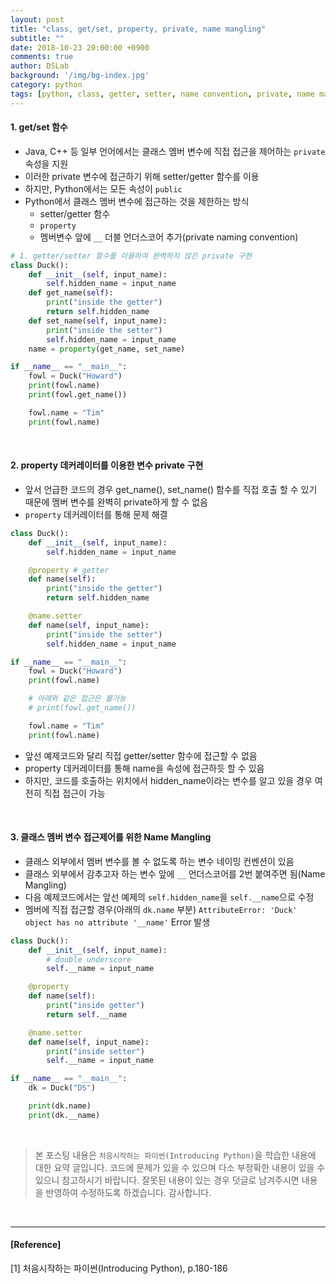 ```yaml
---
layout: post
title: "class, get/set, property, private, name mangling"
subtitle: ""
date: 2018-10-23 20:00:00 +0900
comments: true
author: DSLab
background: '/img/bg-index.jpg'
category: python
tags: [python, class, getter, setter, name convention, private, name mangling, property, decorator, Introducing Python]
---
```


#### 1. get/set 함수
  - Java, C++ 등 일부 언어에서는 클래스 멤버 변수에 직접 접근을 제어하는 `private` 속성을 지원
  - 이러한 private 변수에 접근하기 위해 setter/getter 함수를 이용
  - 하지만, Python에서는 모든 속성이 `public`
  - Python에서 클래스 멤버 변수에 접근하는 것을 제한하는 방식
    - setter/getter 함수
    - `property`
    - 멤버변수 앞에 `__` 더블 언더스코어 추가(private naming convention)

```python
# 1. getter/setter 함수를 이용하여 완벽하지 않은 private 구현
class Duck():
    def __init__(self, input_name):
        self.hidden_name = input_name
    def get_name(self):
        print("inside the getter")
        return self.hidden_name
    def set_name(self, input_name):
        print("inside the setter")
        self.hidden_name = input_name
    name = property(get_name, set_name)

if __name__ == "__main__":
    fowl = Duck("Howard")
    print(fowl.name)
    print(fowl.get_name())

    fowl.name = "Tim"
    print(fowl.name)
```
<br>

#### 2. property 데커레이터를 이용한 변수 private 구현
  - 앞서 언급한 코드의 경우 get_name(), set_name() 함수를 직접 호출 할 수 있기 때문에 멤버 변수를 완벽히 private하게 할 수 없음
  - `property` 데커레이터를 통해 문제 해결  

```python
class Duck():
    def __init__(self, input_name):
        self.hidden_name = input_name

    @property # getter
    def name(self):
        print("inside the getter")
        return self.hidden_name

    @name.setter
    def name(self, input_name):
        print("inside the setter")
        self.hidden_name = input_name

if __name__ == "__main__":
    fowl = Duck("Howard")
    print(fowl.name)

    # 아래와 같은 접근은 불가능
    # print(fowl.get_name())

    fowl.name = "Tim"
    print(fowl.name)
```

  - 앞선 예제코드와 달리 직접 getter/setter 함수에 접근할 수 없음
  - property 데커레이터를 통해 name을 속성에 접근하듯 할 수 있음
  - 하지만, 코드를 호출하는 위치에서 hidden_name이라는 변수를 알고 있을 경우 여전히 직접 접근이 가능

<br>

#### 3. 클래스 멤버 변수 접근제어를 위한 Name Mangling

  - 클래스 외부에서 멤버 변수를 볼 수 없도록 하는 변수 네이밍 컨벤션이 있음
  - 클래스 외부에서 감추고자 하는 변수 앞에 `__` 언더스코어를 2번 붙여주면 됨(Name Mangling)
  - 다음 예제코드에서는 앞선 예제의 `self.hidden_name`을 `self.__name`으로 수정
  - 멤버에 직접 접근할 경우(아래의 `dk.name` 부분) `AttributeError: 'Duck' object has no attribute '__name'` Error 발생

```python
class Duck():
    def __init__(self, input_name):
        # double underscore
        self.__name = input_name

    @property
    def name(self):
        print("inside getter")
        return self.__name

    @name.setter
    def name(self, input_name):
        print("inside setter")
        self.__name = input_name

if __name__ == "__main__":
    dk = Duck("DS")

    print(dk.name)
    print(dk.__name)
```

<br>

>본 포스팅 내용은 `처음시작하는 파이썬(Introducing Python)`을 학습한 내용에 대한 요약 글입니다. 코드에 문제가 있을 수 있으며 다소 부정확한 내용이 있을 수 있으니 참고하시기 바랍니다. 잘못된 내용이 있는 경우 덧글로 남겨주시면 내용을 반영하여 수정하도록 하겠습니다. 감사합니다.

<br>

---

#### [Reference]

[1] 처음시작하는 파이썬(Introducing Python), p.180-186
